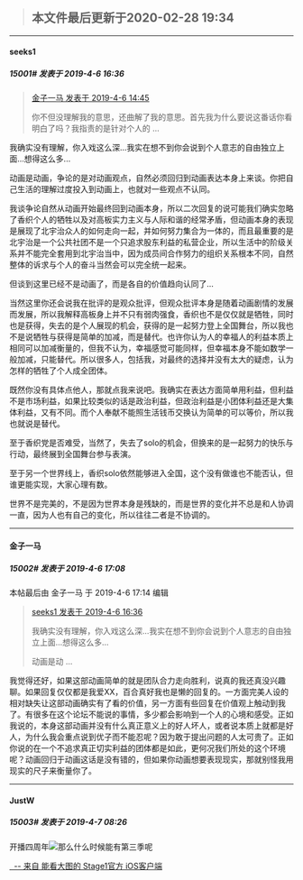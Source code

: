 > ## **本文件最后更新于2020-02-28 19:34** 



-----

####  seeks1  
##### 15001#       发表于 2019-4-6 16:36



<blockquote><a href="httphttps://bbs.saraba1st.com/2b/forum.php?mod=redirect&amp;goto=findpost&amp;pid=43192578&amp;ptid=1085129" target="_blank">金子一马 发表于 2019-4-6 14:45</a>

你不但没理解我的意思，还曲解了我的意思。首先我为什么要说这番话你看明白了吗？我指责的是针对个人的 ...</blockquote>
我确实没有理解，你入戏这么深...我实在想不到你会说到个人意志的自由独立上面...想得这么多...

动画是动画，争论的是对动画观点，自然必须回归到动画表达本身上来谈。你把自己生活的理解过度投入到动画上，也就对一些观点不认同。

我谈争论自然从动画开始最终回到动画本身，所以二次回复的说可能我们确实忽略了香织个人的牺牲以及对高板实力主义与人际和谐的经常矛盾，但动画本身的表现是展现了北宇治众人的如何走向一起，并如何努力集合为一体的，而且最重要的是北宇治是一个公共社团不是一个只追求股东利益的私营企业，所以生活中的阶级关系并不能完全套用到北宇治当中，因为成员间合作努力的组织关系根本不同，自然整体的诉求与个人的奋斗当然会可以完全统一起来。

但谈到这里已经不是动画了，而是各自的价值趋向认同了...

当然这里你还会说我在批评的是观众批评，但观众批评本身是随着动画剧情的发展而发展，所以我解释高板身上并不只有弱肉强食，香织也不是仅仅就是牺牲，同时也是获得，失去的是个人展现的机会，获得的是一起努力登上全国舞台，所以我也不是说牺牲与获得是简单的加减，而是替代。也许你认为人的幸福人的利益本质上相同可以加减衡量的，但我不认为，幸福感觉可能同样，但幸福本身不能如数学一般加减，只能替代。所以很多人，包括我，对最终的选择并没有太大的疑虑，认为怎样的牺牲了个人成全团体。


既然你没有具体点他人，那就点我来说吧。我确实在表达方面简单用利益，但利益不是市场利益，如果比较类似的话是政治利益，但政治利益是小团体利益还是大集体利益，又有不同。而个人奉献不能照生活钱币交换认为简单的可以等价，所以我也就说是替代。

至于香织党是否难受，当然了，失去了solo的机会，但换来的是一起努力的快乐与行动，最终展到全国舞台参与表演。

至于另一个世界线上，香织solo依然能够进入全国，这个没有做谁也不能否认，但谁更能实现，大家心理有数。

世界不是完美的，不是因为世界本身是残缺的，而是世界的变化并不总是和人协调一直，因为人也有自己的变化，所以往往二者是不协调的。







-----

####  金子一马  
##### 15002#       发表于 2019-4-6 17:08



 本帖最后由 金子一马 于 2019-4-6 17:14 编辑 
<blockquote><a href="httphttps://bbs.saraba1st.com/2b/forum.php?mod=redirect&amp;goto=findpost&amp;pid=43193691&amp;ptid=1085129" target="_blank">seeks1 发表于 2019-4-6 16:36</a>

我确实没有理解，你入戏这么深...我实在想不到你会说到个人意志的自由独立上面...想得这么多...

动画是动 ...</blockquote>
我觉得还好，如果这部动画简单的就是团队合力走向胜利，说真的我还真没兴趣聊。如果回复仅仅都是我爱XX，百合真好我也是懒的回复的。一方面完美人设的相对缺失让这部动画确实有了看的价值，另一方面有些回复在价值观上触动到我了。有很多在这个论坛不能说的事情，多少都会影响到一个人的心境和感受。正如我说的，本身这部动画并没有什么真正意义上的好人坏人，或者说本质上就都是好人，为什么我会重点说到优子而不能忍呢？因为敢于提出问题的人太可贵了。正如你说的在一个不追求真正切实利益的团体都是如此，更何况我们所处的这个环境呢？动画回归于动画这话是没有错的，但如果你动画想要表现现实，那就别怪我用现实的尺子来衡量你了。







-----

####  JustW  
##### 15003#       发表于 2019-4-7 08:26




开播四周年<img src="https://static.saraba1st.com/image/smiley/face2017/067.png" referrerpolicy="no-referrer">那么什么时候能有第三季呢

[  -- 来自 能看大图的 Stage1官方 iOS客户端](https://itunes.apple.com/fi/app/saraba1st/id1221237470?mt=8)





                                                 